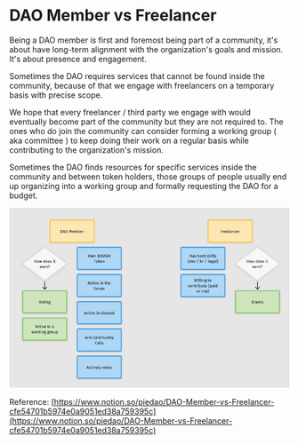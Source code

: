 # DAO Member vs Freelancer

Being a DAO member is first and foremost being part of a community, it's about have long-term alignment with the organization's goals and mission. It's about presence and engagement.

Sometimes the DAO requires services that cannot be found inside the community, because of that we engage with freelancers on a temporary basis with precise scope.

We hope that every freelancer / third party we engage with would eventually become part of the community but they are not required to. The ones who do join the community can consider forming a working group ( aka committee ) to keep doing their work on a regular basis while contributing to the organization's mission.

Sometimes the DAO finds resources for specific services inside the community and between token holders, those groups of people usually end up organizing into a working group and formally requesting the DAO for a budget.

![](<../.gitbook/assets/image (13).png>)

Reference: [https://www.notion.so/piedao/DAO-Member-vs-Freelancer-cfe54701b5974e0a9051ed38a759395c](https://www.notion.so/piedao/DAO-Member-vs-Freelancer-cfe54701b5974e0a9051ed38a759395c)
